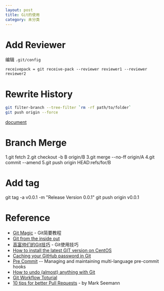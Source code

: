 ```yaml
---
layout: post
title: Git的使用
category: 未分类
---
```


# Add Reviewer
编辑 ```.git/config```
```
receivepack = git receive-pack --reviewer reviewer1 --reviewer reviewer2
```

# Rewrite History
```bash
git filter-branch --tree-filter `rm -rf path/to/folder`
git push origin --force
```
[document](http://git-scm.com/docs/git-filter-branch)

# Branch Merge
1.git fetch
2.git checkout -b B origin/B
3.git merge --no-ff origin/A
4.git commit --amend
5.git push origin HEAD:refs/for/B

# Add tag
git tag -a v0.0.1 -m "Release Version 0.0.1"
git push origin v0.0.1

# Reference
- [Git Magic](http://www-cs-students.stanford.edu/~blynn/gitmagic/intl/zh_cn/index.html) - Git简要教程
- [Git from the inside out](https://codewords.recurse.com/issues/two/git-from-the-inside-out)
- [高富帅们的Git技巧](http://cloudbbs.org/forum.php?tid=30647&page=1&extra=&mod=viewthread#pid201033) - Git使用技巧
- [How to install the latest GIT version on CentOS](https://www.howtoforge.com/how-to-install-the-latest-git-version-on-centos)
- [Caching your GitHub password in Git](https://help.github.com/articles/caching-your-github-password-in-git/)
- [Pre Commit](http://pre-commit.com/) -- Managing and maintaining multi-language pre-commit hooks
- [How to undo (almost) anything with Git](https://github.com/blog/2019-how-to-undo-almost-anything-with-git)
- [Git Workflow Toturial](https://github.com/xirong/my-git/blob/master/git-workflow-tutorial.md)
- [10 tips for better Pull Requests](http://blog.ploeh.dk/2015/01/15/10-tips-for-better-pull-requests/) - by Mark Seemann
